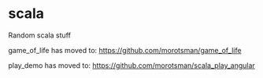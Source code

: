 scala
=====
Random scala stuff


game_of_life has moved to: https://github.com/morotsman/game_of_life

play_demo has moved to: https://github.com/morotsman/scala_play_angular
